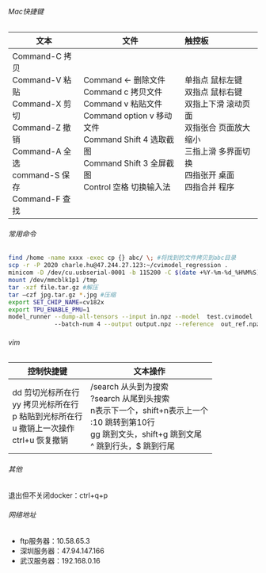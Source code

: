 ###### Mac快捷键

| 文本                                                         | 文件                                                         | 触控板                                                       |
| ------------------------------------------------------------ | ------------------------------------------------------------ | :----------------------------------------------------------- |
| Command-C 拷贝<br/>Command-V 粘贴<br/>Command-X 剪切<br/>Command-Z 撤销<br/>Command-A 全选<br/>command-S 保存<br/>Command-F 查找 | Command <- 删除文件<br/>Command c 拷贝文件<br/>Command v 粘贴文件<br/>Command option v 移动文件<br />Command Shift 4 选取截图<br/>Command Shift 3 全屏截图<br/>Control 空格 切换输入法 | 单指点     鼠标左键<br/>双指点     鼠标右键<br/>双指上下滑  滚动页面<br/>双指张合    页面放大缩小<br/>三指上滑    多界面切换<br/>四指张开    桌面<br/>四指合并    程序 |

###### 常用命令

```bash
find /home -name xxxx -exec cp {} abc/ \; #将找到的文件拷贝到abc目录
scp -r -P 2020 charle.hu@47.244.27.123:~/cvimodel_regression .
minicom -D /dev/cu.usbserial-0001 -b 115200 -C $(date +%Y-%m-%d_%H%M%S).log #esc+z菜单
mount /dev/mmcblk1p1 /tmp
tar -xzf file.tar.gz #解压
tar –czf jpg.tar.gz *.jpg #压缩
export SET_CHIP_NAME=cv182x
export TPU_ENABLE_PMU=1
model_runner --dump-all-tensors --input in.npz --model  test.cvimodel
             --batch-num 4 --output output.npz --reference  out_ref.npz
```

###### vim

| 控制快捷键                                                   | 文本操作                                                     |
| ------------------------------------------------------------ | ------------------------------------------------------------ |
| dd 剪切光标所在行<br/>yy 拷贝光标所在行<br/>p 粘贴到光标所在行<br/>u 撤销上一次操作<br/>ctrl+u 恢复撤销 | /search 从头到为搜索<br/>?search 从尾到头搜索<br/>n表示下一个，shift+n表示上一个<br/>:10 跳转到第10行<br/>gg 跳到文头，shift+g 跳到文尾<br/>^ 跳到行头，$ 跳到行尾 |

###### 其他

退出但不关闭docker：ctrl+q+p

###### 网络地址

* ftp服务器：10.58.65.3
* 深圳服务器：47.94.147.166
* 武汉服务器：192.168.0.16

